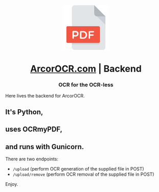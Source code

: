 <div align="center">
  <a href="https://arcorocr.com" target="_blank">
    <img src="/pdf_512.png" alt="Logo" width="140">
  </a>

  <h1 align="center"><a href="https://arcorocr.com" target="_blank">ArcorOCR.com</a> | Backend</h1>

  <h3 align="center">
    OCR for the OCR-less
    <!-- <br />
    <a href="https://github.com/othneildrew/Best-README-Template"><strong>Explore the docs »</strong></a>
    <br />
    <br />
    <a href="https://arcorocr.com">View Demo</a>
    ·
    <a href="https://github.com/othneildrew/Best-README-Template/issues">Report Bug</a>
    ·
    <a href="https://github.com/othneildrew/Best-README-Template/issues">Request Feature</a> -->
  </h3>
</div>

Here lives the backend for ArcorOCR. 


## It's Python,

## uses OCRmyPDF,

## and runs with Gunicorn.


There are two endpoints:
 - `/upload` (perform OCR generation of the supplied file in POST)
 - `/upload/remove` (perform OCR removal of the supplied file in POST)

 Enjoy.